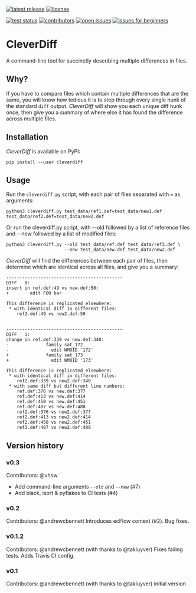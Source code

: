 [![latest release](https://img.shields.io/pypi/v/cleverdiff?color=blue&label=latest%20release)](https://pypi.org/project/cleverdiff/)
[![license](https://img.shields.io/github/license/andrewcbennett/cleverdiff?color=yellow)](https://github.com/andrewcbennett/cleverdiff/blob/main/LICENSE)

[![test status](https://img.shields.io/github/workflow/status/andrewcbennett/cleverdiff/test/main?label=tests)](https://github.com/andrewcbennett/cleverdiff/actions/workflows/test.yml)
[![contributors](https://img.shields.io/github/contributors/andrewcbennett/cleverdiff)](https://github.com/andrewcbennett/cleverdiff/graphs/contributors)
[![open issues](https://img.shields.io/github/issues-raw/andrewcbennett/cleverdiff)](https://github.com/andrewcbennett/cleverdiff/issues?q=is:open+is:issue)
[![issues for beginners](https://img.shields.io/github/issues-raw/andrewcbennett/cleverdiff/good%20first%20issue?color=dark+green&label=issues+for+beginners)](https://github.com/andrewcbennett/cleverdiff/issues?q=is%3Aopen+is:issue+label:"good+first+issue")

# CleverDiff
A command-line tool for succinctly describing multiple differences in files.

## Why?
If you have to compare files which contain multiple differences that are the same, you will know how tedious it is to step through every single hunk of the standard `diff` output. *CleverDiff* will show you each unique diff hunk once, then give you a summary of where else it has found the difference across multiple files.

## Installation
*CleverDiff* is available on PyPI:
```
pip install --user cleverdiff
```

## Usage
Run the `cleverdiff.py` script, with each pair of files separated with `=` as arguments:
```
python3 cleverdiff.py test_data/ref1.def=test_data/new1.def test_data/ref2.def=test_data/new2.def
```

Or run the cleverdiff.py script, with --old followed by a list of reference files and --new followed by a list of modified files:

```console
python3 cleverdiff.py --old test_data/ref.def test_data/ref2.def \
                      --new test_data/new.def test_data/new2.def
```

*CleverDiff* will find the differences between each pair of files, then determine which are identical across all files, and give you a summary:

```
--------------------------------------------
DIFF   0:
insert in ref.def:49 vs new.def:50:
+        edit FOO bar

This difference is replicated elsewhere:
 * with identical diff in different files:
    ref2.def:49 vs new2.def:50


--------------------------------------------
DIFF   1:
change in ref.def:339 vs new.def:340:
-              family sat_172
-                edit WMOID '172'
+              family sat_173
+                edit WMOID '173'

This difference is replicated elsewhere:
 * with identical diff in different files:
    ref2.def:339 vs new2.def:340
 * with same diff but different line numbers:
    ref.def:376 vs new.def:377
    ref.def:413 vs new.def:414
    ref.def:450 vs new.def:451
    ref.def:487 vs new.def:488
    ref2.def:376 vs new2.def:377
    ref2.def:413 vs new2.def:414
    ref2.def:450 vs new2.def:451
    ref2.def:487 vs new2.def:488
```

## Version history

### v0.3
Contributors: @vhsw
* Add command-line arguments `--old` and `--new` (#7)
* Add black, isort & pyflakes to CI tests (#4)

### v0.2
Contributors: @andrewcbennett
Introduces ecFlow context (#2). Bug fixes.

### v0.1.2
Contributors: @andrewcbennett (with thanks to @takluyver)
Fixes failing tests. Adds Travis CI config.

### v0.1
Contributors: @andrewcbennett (with thanks to @takluyver)
initial version
